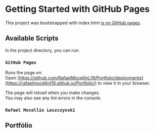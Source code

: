 # Getting Started with GitHub Pages

This project was bootstrapped with index.html [is on GitHub pages](https://rafaelmocellinl19.github.io/Portfolio/).

## Available Scripts

In the project directory, you can run:

### `GitHub Pages`

Runs the page on:\
Open [https://github.com/RafaelMocellinL19/Portfolio/deployments](https://rafaelmocellinl19.github.io/Portfolio/) to view it in your browser.

The page will reload when you make changes.\
You may also see any lint errors in the console.

### `Rafael Mocellin Leszczynski`

## Portfólio ##



